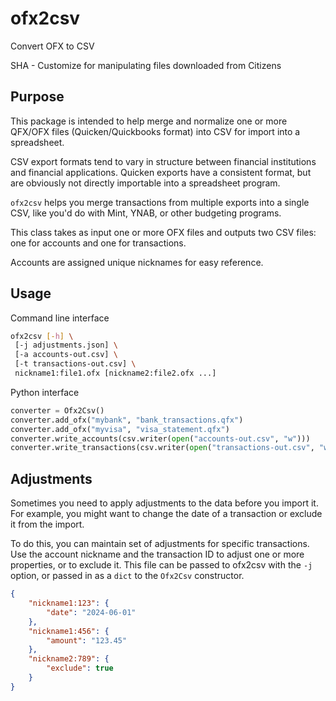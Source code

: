 # ofx2csv

Convert OFX to CSV

SHA - Customize for manipulating files downloaded from Citizens


## Purpose
This package is intended to help merge and normalize one or more QFX/OFX files (Quicken/Quickbooks format) into CSV for import into a spreadsheet.

CSV export formats tend to vary in structure between financial institutions and financial applications. Quicken exports have a consistent format, but are obviously not directly importable into a spreadsheet program.

`ofx2csv` helps you merge transactions from multiple exports into a single CSV, like you'd do with Mint, YNAB, or other budgeting programs.

This class takes as input one or more OFX files and outputs two CSV files: one for accounts and one for transactions.

Accounts are assigned unique nicknames for easy reference.

## Usage

Command line interface

```bash
ofx2csv [-h] \
 [-j adjustments.json] \
 [-a accounts-out.csv] \
 [-t transactions-out.csv] \
 nickname1:file1.ofx [nickname2:file2.ofx ...]
```

Python interface

```python
converter = Ofx2Csv()
converter.add_ofx("mybank", "bank_transactions.qfx")
converter.add_ofx("myvisa", "visa_statement.qfx")
converter.write_accounts(csv.writer(open("accounts-out.csv", "w")))
converter.write_transactions(csv.writer(open("transactions-out.csv", "w")))
```

## Adjustments

Sometimes you need to apply adjustments to the data before you import it. For example, you might want to change the date of a transaction or exclude it from the import.

To do this, you can maintain set of adjustments for specific transactions. Use the account nickname and the transaction ID to adjust one or more properties, or to exclude it. This file can be passed to ofx2csv with the `-j` option, or passed in as a `dict` to the `Ofx2Csv` constructor.

```json
{
    "nickname1:123": {
        "date": "2024-06-01"
    },
    "nickname1:456": {
        "amount": "123.45"
    },
    "nickname2:789": {
        "exclude": true
    }
}
```